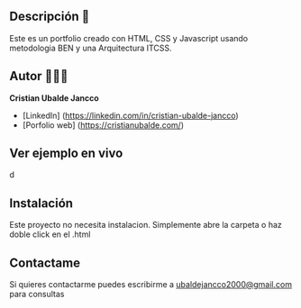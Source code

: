 ## Descripción 🌱

Este es un portfolio creado con HTML, CSS y Javascript usando metodologia BEN y una Arquitectura ITCSS.

## Autor 👨🏽‍💻
**Cristian Ubalde Jancco**

* [LinkedIn] (https://linkedin.com/in/cristian-ubalde-jancco)
* [Porfolio web] (https://cristianubalde.com/)

## Ver ejemplo en vivo 
d

## Instalación
Este proyecto no necesita instalacion. Simplemente abre la carpeta o haz doble click en el .html

## Contactame
Si quieres contactarme puedes escribirme a ubaldejancco2000@gmail.com para consultas
